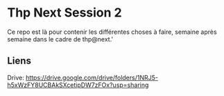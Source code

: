 # Thp Next Session 2
Ce repo est là pour contenir les différentes choses à faire, semaine après semaine dans le cadre de thp@next.'

## Liens

Drive: https://drive.google.com/drive/folders/1NRJ5-h5xWzFY8UCBAkSXcetipDW7zFOx?usp=sharing
